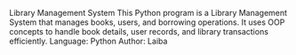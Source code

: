 Library Management System
This Python program is a Library Management System that manages books, users, and borrowing operations. It uses OOP concepts to handle book details, user records, and library transactions efficiently.
Language: Python
Author: Laiba

